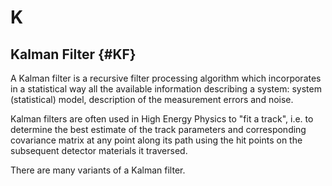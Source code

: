 # K

## Kalman Filter {#KF}

A Kalman filter is a recursive filter processing algorithm which incorporates in a statistical way
all the available information describing a system: system (statistical) model,
description of the measurement errors and noise.

Kalman filters are often used in High Energy Physics to "fit a track",
i.e. to determine the best estimate of the track parameters and corresponding covariance matrix
at any point along its path using the hit points on the subsequent detector materials it traversed.

There are many variants of a Kalman filter.
